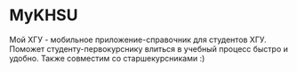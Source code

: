 # MyKHSU
Мой ХГУ - мобильное приложение-справочник для студентов ХГУ. Поможет студенту-первокурснику влиться в учебный процесс быстро и удобно. Также совместим со старшекурсниками :)
